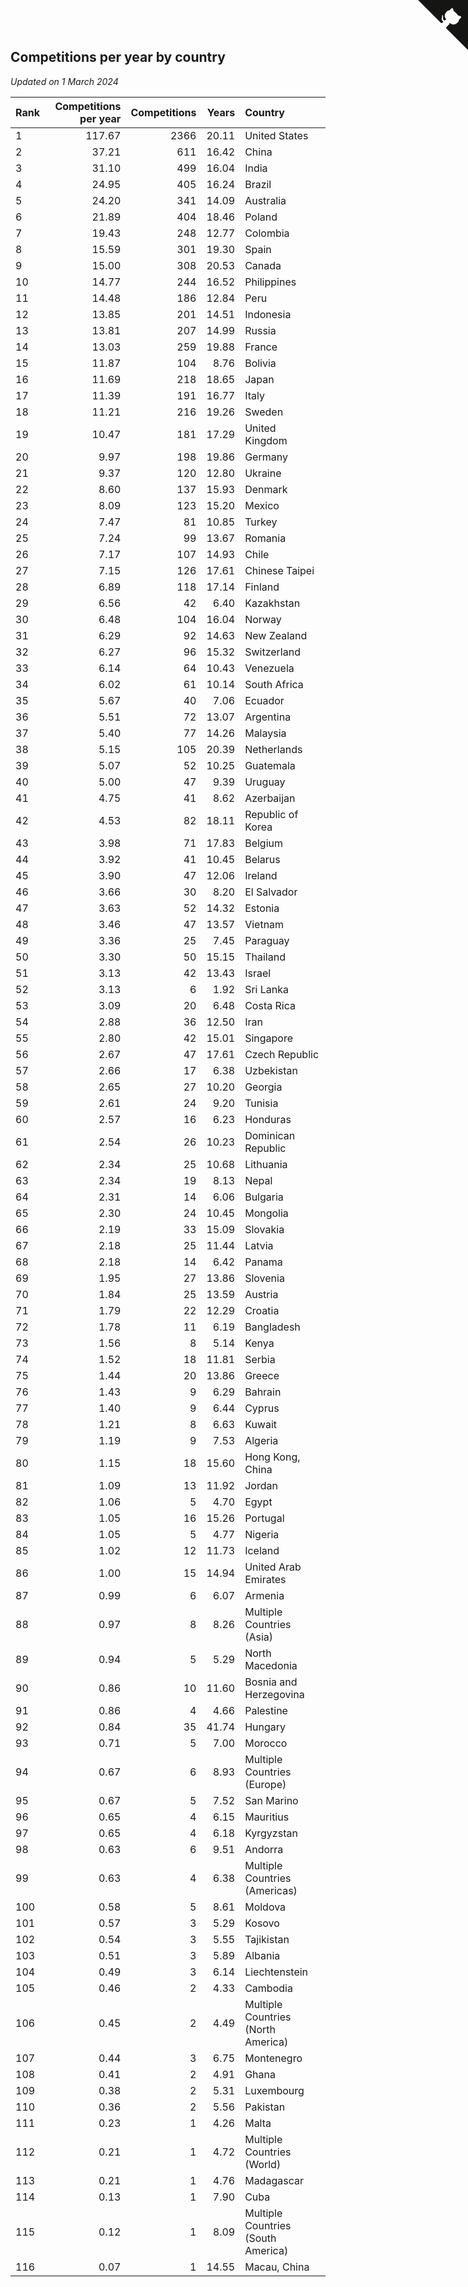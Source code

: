 ## Competitions per year by country

*Updated on  1 March 2024*

| Rank | Competitions per year | Competitions | Years | Country |
| :--- | ---: | ---: | ---: | :--- |
| 1 | 117.67 | 2366 | 20.11 | United States |
| 2 | 37.21 | 611 | 16.42 | China |
| 3 | 31.10 | 499 | 16.04 | India |
| 4 | 24.95 | 405 | 16.24 | Brazil |
| 5 | 24.20 | 341 | 14.09 | Australia |
| 6 | 21.89 | 404 | 18.46 | Poland |
| 7 | 19.43 | 248 | 12.77 | Colombia |
| 8 | 15.59 | 301 | 19.30 | Spain |
| 9 | 15.00 | 308 | 20.53 | Canada |
| 10 | 14.77 | 244 | 16.52 | Philippines |
| 11 | 14.48 | 186 | 12.84 | Peru |
| 12 | 13.85 | 201 | 14.51 | Indonesia |
| 13 | 13.81 | 207 | 14.99 | Russia |
| 14 | 13.03 | 259 | 19.88 | France |
| 15 | 11.87 | 104 | 8.76 | Bolivia |
| 16 | 11.69 | 218 | 18.65 | Japan |
| 17 | 11.39 | 191 | 16.77 | Italy |
| 18 | 11.21 | 216 | 19.26 | Sweden |
| 19 | 10.47 | 181 | 17.29 | United Kingdom |
| 20 | 9.97 | 198 | 19.86 | Germany |
| 21 | 9.37 | 120 | 12.80 | Ukraine |
| 22 | 8.60 | 137 | 15.93 | Denmark |
| 23 | 8.09 | 123 | 15.20 | Mexico |
| 24 | 7.47 | 81 | 10.85 | Turkey |
| 25 | 7.24 | 99 | 13.67 | Romania |
| 26 | 7.17 | 107 | 14.93 | Chile |
| 27 | 7.15 | 126 | 17.61 | Chinese Taipei |
| 28 | 6.89 | 118 | 17.14 | Finland |
| 29 | 6.56 | 42 | 6.40 | Kazakhstan |
| 30 | 6.48 | 104 | 16.04 | Norway |
| 31 | 6.29 | 92 | 14.63 | New Zealand |
| 32 | 6.27 | 96 | 15.32 | Switzerland |
| 33 | 6.14 | 64 | 10.43 | Venezuela |
| 34 | 6.02 | 61 | 10.14 | South Africa |
| 35 | 5.67 | 40 | 7.06 | Ecuador |
| 36 | 5.51 | 72 | 13.07 | Argentina |
| 37 | 5.40 | 77 | 14.26 | Malaysia |
| 38 | 5.15 | 105 | 20.39 | Netherlands |
| 39 | 5.07 | 52 | 10.25 | Guatemala |
| 40 | 5.00 | 47 | 9.39 | Uruguay |
| 41 | 4.75 | 41 | 8.62 | Azerbaijan |
| 42 | 4.53 | 82 | 18.11 | Republic of Korea |
| 43 | 3.98 | 71 | 17.83 | Belgium |
| 44 | 3.92 | 41 | 10.45 | Belarus |
| 45 | 3.90 | 47 | 12.06 | Ireland |
| 46 | 3.66 | 30 | 8.20 | El Salvador |
| 47 | 3.63 | 52 | 14.32 | Estonia |
| 48 | 3.46 | 47 | 13.57 | Vietnam |
| 49 | 3.36 | 25 | 7.45 | Paraguay |
| 50 | 3.30 | 50 | 15.15 | Thailand |
| 51 | 3.13 | 42 | 13.43 | Israel |
| 52 | 3.13 | 6 | 1.92 | Sri Lanka |
| 53 | 3.09 | 20 | 6.48 | Costa Rica |
| 54 | 2.88 | 36 | 12.50 | Iran |
| 55 | 2.80 | 42 | 15.01 | Singapore |
| 56 | 2.67 | 47 | 17.61 | Czech Republic |
| 57 | 2.66 | 17 | 6.38 | Uzbekistan |
| 58 | 2.65 | 27 | 10.20 | Georgia |
| 59 | 2.61 | 24 | 9.20 | Tunisia |
| 60 | 2.57 | 16 | 6.23 | Honduras |
| 61 | 2.54 | 26 | 10.23 | Dominican Republic |
| 62 | 2.34 | 25 | 10.68 | Lithuania |
| 63 | 2.34 | 19 | 8.13 | Nepal |
| 64 | 2.31 | 14 | 6.06 | Bulgaria |
| 65 | 2.30 | 24 | 10.45 | Mongolia |
| 66 | 2.19 | 33 | 15.09 | Slovakia |
| 67 | 2.18 | 25 | 11.44 | Latvia |
| 68 | 2.18 | 14 | 6.42 | Panama |
| 69 | 1.95 | 27 | 13.86 | Slovenia |
| 70 | 1.84 | 25 | 13.59 | Austria |
| 71 | 1.79 | 22 | 12.29 | Croatia |
| 72 | 1.78 | 11 | 6.19 | Bangladesh |
| 73 | 1.56 | 8 | 5.14 | Kenya |
| 74 | 1.52 | 18 | 11.81 | Serbia |
| 75 | 1.44 | 20 | 13.86 | Greece |
| 76 | 1.43 | 9 | 6.29 | Bahrain |
| 77 | 1.40 | 9 | 6.44 | Cyprus |
| 78 | 1.21 | 8 | 6.63 | Kuwait |
| 79 | 1.19 | 9 | 7.53 | Algeria |
| 80 | 1.15 | 18 | 15.60 | Hong Kong, China |
| 81 | 1.09 | 13 | 11.92 | Jordan |
| 82 | 1.06 | 5 | 4.70 | Egypt |
| 83 | 1.05 | 16 | 15.26 | Portugal |
| 84 | 1.05 | 5 | 4.77 | Nigeria |
| 85 | 1.02 | 12 | 11.73 | Iceland |
| 86 | 1.00 | 15 | 14.94 | United Arab Emirates |
| 87 | 0.99 | 6 | 6.07 | Armenia |
| 88 | 0.97 | 8 | 8.26 | Multiple Countries (Asia) |
| 89 | 0.94 | 5 | 5.29 | North Macedonia |
| 90 | 0.86 | 10 | 11.60 | Bosnia and Herzegovina |
| 91 | 0.86 | 4 | 4.66 | Palestine |
| 92 | 0.84 | 35 | 41.74 | Hungary |
| 93 | 0.71 | 5 | 7.00 | Morocco |
| 94 | 0.67 | 6 | 8.93 | Multiple Countries (Europe) |
| 95 | 0.67 | 5 | 7.52 | San Marino |
| 96 | 0.65 | 4 | 6.15 | Mauritius |
| 97 | 0.65 | 4 | 6.18 | Kyrgyzstan |
| 98 | 0.63 | 6 | 9.51 | Andorra |
| 99 | 0.63 | 4 | 6.38 | Multiple Countries (Americas) |
| 100 | 0.58 | 5 | 8.61 | Moldova |
| 101 | 0.57 | 3 | 5.29 | Kosovo |
| 102 | 0.54 | 3 | 5.55 | Tajikistan |
| 103 | 0.51 | 3 | 5.89 | Albania |
| 104 | 0.49 | 3 | 6.14 | Liechtenstein |
| 105 | 0.46 | 2 | 4.33 | Cambodia |
| 106 | 0.45 | 2 | 4.49 | Multiple Countries (North America) |
| 107 | 0.44 | 3 | 6.75 | Montenegro |
| 108 | 0.41 | 2 | 4.91 | Ghana |
| 109 | 0.38 | 2 | 5.31 | Luxembourg |
| 110 | 0.36 | 2 | 5.56 | Pakistan |
| 111 | 0.23 | 1 | 4.26 | Malta |
| 112 | 0.21 | 1 | 4.72 | Multiple Countries (World) |
| 113 | 0.21 | 1 | 4.76 | Madagascar |
| 114 | 0.13 | 1 | 7.90 | Cuba |
| 115 | 0.12 | 1 | 8.09 | Multiple Countries (South America) |
| 116 | 0.07 | 1 | 14.55 | Macau, China |


<a href="https://github.com/JustinTimeCuber/wca_statistics" class="github-corner" aria-label="View source on Github"><svg width="80" height="80" viewBox="0 0 250 250" style="fill:#151513; color:#fff; position: absolute; top: 0; border: 0; right: 0;" aria-hidden="true"><path d="M0,0 L115,115 L130,115 L142,142 L250,250 L250,0 Z"></path><path d="M128.3,109.0 C113.8,99.7 119.0,89.6 119.0,89.6 C122.0,82.7 120.5,78.6 120.5,78.6 C119.2,72.0 123.4,76.3 123.4,76.3 C127.3,80.9 125.5,87.3 125.5,87.3 C122.9,97.6 130.6,101.9 134.4,103.2" fill="currentColor" style="transform-origin: 130px 106px;" class="octo-arm"></path><path d="M115.0,115.0 C114.9,115.1 118.7,116.5 119.8,115.4 L133.7,101.6 C136.9,99.2 139.9,98.4 142.2,98.6 C133.8,88.0 127.5,74.4 143.8,58.0 C148.5,53.4 154.0,51.2 159.7,51.0 C160.3,49.4 163.2,43.6 171.4,40.1 C171.4,40.1 176.1,42.5 178.8,56.2 C183.1,58.6 187.2,61.8 190.9,65.4 C194.5,69.0 197.7,73.2 200.1,77.6 C213.8,80.2 216.3,84.9 216.3,84.9 C212.7,93.1 206.9,96.0 205.4,96.6 C205.1,102.4 203.0,107.8 198.3,112.5 C181.9,128.9 168.3,122.5 157.7,114.1 C157.9,116.9 156.7,120.9 152.7,124.9 L141.0,136.5 C139.8,137.7 141.6,141.9 141.8,141.8 Z" fill="currentColor" class="octo-body"></path></svg></a><style>.github-corner:hover .octo-arm{animation:octocat-wave 560ms ease-in-out}@keyframes octocat-wave{0%,100%{transform:rotate(0)}20%,60%{transform:rotate(-25deg)}40%,80%{transform:rotate(10deg)}}@media (max-width:500px){.github-corner:hover .octo-arm{animation:none}.github-corner .octo-arm{animation:octocat-wave 560ms ease-in-out}}</style>
